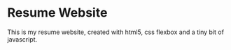 # Resume Website
This is my resume website, created with html5, css flexbox and a tiny bit of javascript.
